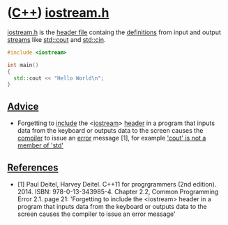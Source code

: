 # ([C++](Cpp.md)) [iostream.h](CppIostreamH.md)

[iostream.h](CppIostreamH.md) is the [header file](CppHeaderFile.md)
containg the [definitions](CppDefinition.md) from input and output
[streams](CppStream.md) like [std::cout](CppCout.md) and
[std::cin](CppCin.md).

```c++
#include <iostream>

int main() 
{
  std::cout << "Hello World\n"; 
}
```

## [Advice](CppAdvice.md)

 * Forgetting to [include](CppInclude.md) the &lt;[iostream](CppIostreamH.md)&gt; [header](CppHeaderFile.md) in a program that inputs data from the keyboard or outputs data to the screen causes the [compiler](CppCompiler.md) to issue an [error](CppCompileError.md) message [1], for example ['cout' is not a member of 'std'](CppCompileErrorCoutIsNotAmemberOfStd.md)

## [References](CppReference.md)

 * [1] Paul Deitel, Harvey Deitel. C++11 for progrgrammers (2nd edition). 2014. ISBN: 978-0-13-343985-4. Chapter 2.2, Common Programming Error 2.1. page 21: 'Forgetting to include the &lt;iostream&gt; header in a program that inputs data from the keyboard or outputs data to the screen causes the compiler to issue an error message'

 

 

 

 

 

 

